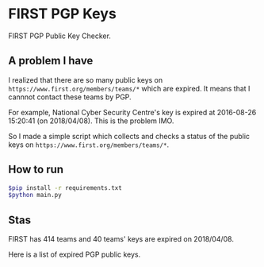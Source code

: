# FIRST PGP Keys

FIRST PGP Public Key Checker.

## A problem I have

I realized that there are so many public keys on `https://www.first.org/members/teams/*` which are expired. It means that I cannnot contact these teams by PGP.

For example, National Cyber Security Centre's key is expired at 2016-08-26 15:20:41 (on 2018/04/08). This is the problem IMO.

So I made a simple script which collects and checks a status of the public keys on `https://www.first.org/members/teams/*`.

## How to run

```bash
$pip install -r requirements.txt
$python main.py
```

## Stas

FIRST has 414 teams and 40 teams' keys are expired on 2018/04/08.

Here is a list of expired PGP public keys.

<script src="https://gist.github.com/ninoseki/7ca950c99601b5f96573434be065a924.js"></script>
